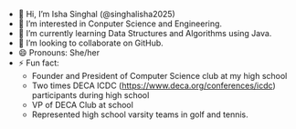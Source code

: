 - 👋 Hi, I’m Isha Singhal (@singhalisha2025)
- 👀 I’m interested in Conputer Science and Engineering.
- 🌱 I’m currently learning Data Structures and Algorithms using Java.
- 💞️ I’m looking to collaborate on GitHub.
- 😄 Pronouns: She/her
- ⚡ Fun fact:
  - Founder and President of Computer Science club at my high school
  - Two times DECA ICDC (https://www.deca.org/conferences/icdc) participants during high school
  - VP of DECA Club at school
  - Represented high school varsity teams in golf and tennis.
<!---
singhalisha2025/singhalisha2025 is a ✨ special ✨ repository because its `README.md` (this file) appears on your GitHub profile.
You can click the Preview link to take a look at your changes.
--->

